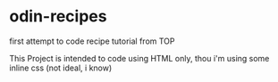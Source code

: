 # odin-recipes
first attempt to code recipe tutorial from TOP

This Project is intended to code using HTML only, thou i'm using some inline css (not ideal, i know)
